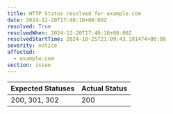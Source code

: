 ```yaml
---
title: HTTP Status resolved for example.com
date: 2024-12-20T17:40:18+00:00Z
resolved: True
resolvedWhen: 2024-12-20T17:40:18+00:00Z
resolvedStartTime: 2024-10-25T21:09:43.191474+00:00
severity: notice
affected:
  - example.com
section: issue
---
```


| Expected Statuses | Actual Status  |
|-------------------|----------------|
| 200, 301, 302 | 200 |
